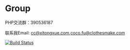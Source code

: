 # Group

PHP交流群：390536187

联系我Email: cc@xitongxue.com,coco.fu@clothesmake.com

[![Build Status](https://travis-ci.org/fucongcong/framework.svg?branch=master)](https://travis-ci.org/fucongcong/framework)
